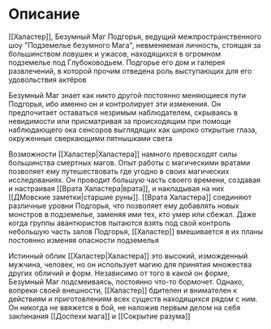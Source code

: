 # Описание

[[Халастер]], Безумный Маг Подгорья, ведущий межпространственного шоу "Подземелье безумного Мага", невменяемая личность, стоящая за большинством ловушек и ужасов, находящихся в огромном подземелье под Глубоководьем. Подгорье его дом и галерея развлечений, в которой прочим отведена роль выступающих для его удовольствия актёров

Безумный Маг знает как никто другой постоянно меняющиеся пути Подгорья, ибо именно он и контролирует эти изменения. Он предпочитает оставаться незримым наблюдателем, скрываясь в невидимости или присматривая за происходящим при помощи наблюдающего ока сенсоров выглядящих как широко открытые глаза, окруженные сверкающими пятнышками света

Возможности [[Халастер|Халастера]] намного превосходят силы большинства смертных магов. Опыт работы с магическими вратами позволяет ему путешествовать где угодно в своих магических исследованиях. Он проводит большую часть своего времени, создавая и настраивая [[Врата Халастера|врата]], и накладывая на них [[ДМовские заметки|старшие руны]]. [[Врата Халастера]] соединяют различные уровни Подгорья, что позволяет ему добавлять новых монстров в подземелье, заменяя ими тех, кто умер или сбежал. Даже когда группы авантюристов пытаются взять под свой контроль небольшую часть залов Подгорья, [[Халастер]] вмешивается в их планы постоянно изменяя опасности подземелья

Истинный облик [[Халастер|Халастера]] это высокий, изможденный мужчина, человек, но он использует магию для принятия множества других обличий и форм. Независимо от того в какой он форме, Безумный Маг подсмеиваясь, постоянно что-то бормочет. Однако, вопреки своей внешности, [[Халастер]] бдителен и внимателен к действиям и приготовлениям всех существ находящихся рядом с ним. Он никогда не ввяжется в бой, не наложив первым делом на себя заклинания [[Доспехи мага]] и [[Сокрытие разума]]